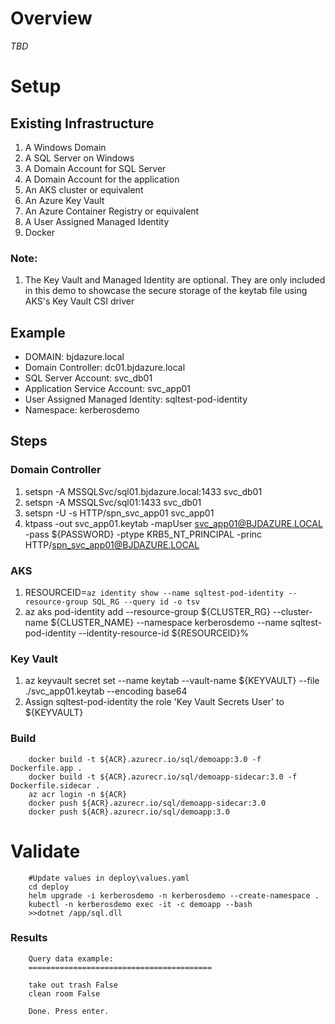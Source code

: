 # Overview
_TBD_


# Setup
## Existing Infrastructure 
1. A Windows Domain
1. A SQL Server on Windows 
1. A Domain Account for SQL Server
1. A Domain Account for the application 
1. An AKS cluster or equivalent 
1. An Azure Key Vault 
1. An Azure Container Registry or equivalent 
1. A User Assigned Managed Identity
1. Docker

### Note:
1. The Key Vault and Managed Identity are optional. They are only included in this demo to showcase the secure storage of the keytab file using AKS's Key Vault CSI driver

## Example
* DOMAIN: bjdazure.local
* Domain Controller: dc01.bjdazure.local
* SQL Server Account: svc_db01
* Application Service Account: svc_app01
* User Assigned Managed Identity: sqltest-pod-identity
* Namespace: kerberosdemo

## Steps
### Domain Controller
1. setspn -A MSSQLSvc/sql01.bjdazure.local:1433 svc_db01
1. setspn -A MSSQLSvc/sql01:1433 svc_db01
1. setspn -U -s HTTP/spn_svc_app01 svc_app01
1. ktpass -out svc_app01.keytab -mapUser svc_app01@BJDAZURE.LOCAL -pass ${PASSWORD} -ptype KRB5_NT_PRINCIPAL -princ HTTP/spn_svc_app01@BJDAZURE.LOCAL

### AKS
1. RESOURCEID=`az identity show --name sqltest-pod-identity --resource-group SQL_RG --query id -o tsv`
1. az aks pod-identity add --resource-group ${CLUSTER_RG} --cluster-name ${CLUSTER_NAME} --namespace kerberosdemo --name sqltest-pod-identity --identity-resource-id ${RESOURCEID}%

### Key Vault
1. az keyvault secret set --name keytab --vault-name ${KEYVAULT} --file ./svc_app01.keytab --encoding base64
1. Assign sqltest-pod-identity the role 'Key Vault Secrets User' to ${KEYVAULT}

### Build
```
    docker build -t ${ACR}.azurecr.io/sql/demoapp:3.0 -f Dockerfile.app .
    docker build -t ${ACR}.azurecr.io/sql/demoapp-sidecar:3.0 -f Dockerfile.sidecar .
    az acr login -n ${ACR}
    docker push ${ACR}.azurecr.io/sql/demoapp-sidecar:3.0 
    docker push ${ACR}.azurecr.io/sql/demoapp:3.0 
```

# Validate
```
    #Update values in deploy\values.yaml
    cd deploy
    helm upgrade -i kerberosdemo -n kerberosdemo --create-namespace . 
    kubectl -n kerberosdemo exec -it -c demoapp --bash 
    >>dotnet /app/sql.dll
```

### Results
```
    Query data example:
    =========================================

    take out trash False
    clean room False

    Done. Press enter.
```
